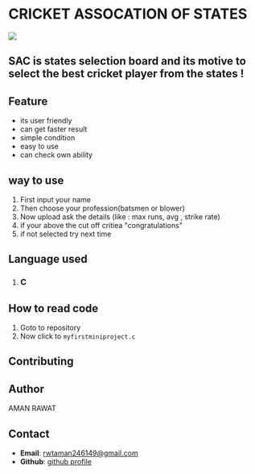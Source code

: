 # CRICKET ASSOCATION OF STATES 
![](https://www.shutterstock.com/image-vector/illustration-cricket-batman-260nw-772079788.jpg)

## SAC is states selection board and its motive to select the best cricket player  from the states  !


## **Feature**
- its user friendly
- can get faster result
- simple condition
- easy to use
- can check own ability

## **way to use**
1. First input your name
2. Then choose your profession(batsmen or blower)
3. Now upload ask the details (like : max runs, avg , strike rate)
4. if your above the cut off  critiea "congratulations"
5. if not selected try next time   

## **Language used**
 1. ### **C**

## **How to read code**
1. Goto to repository
2. Now click to `myfirstminiproject.c`

## **Contributing**

## **Author**
  AMAN RAWAT 
## **Contact**
- **Email**: rwtaman246149@gmail.com
- **Github**: [github profile](https://github.com/aman2391) 


   
